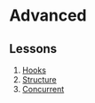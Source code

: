 # Advanced #

## Lessons

1. [Hooks](./.-hooks/)
1. [Structure](./.-structure/)
1. [Concurrent](./.-concurrent/)